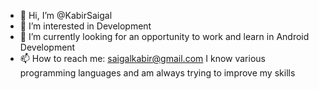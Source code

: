- 👋 Hi, I’m @KabirSaigal
- 👀 I’m interested in Development
- 🌱 I’m currently looking for an      opportunity to work and learn in Android Development
- 📫 How to reach me: saigalkabir@gmail.com
I know various programming languages and am always trying to improve my skills
